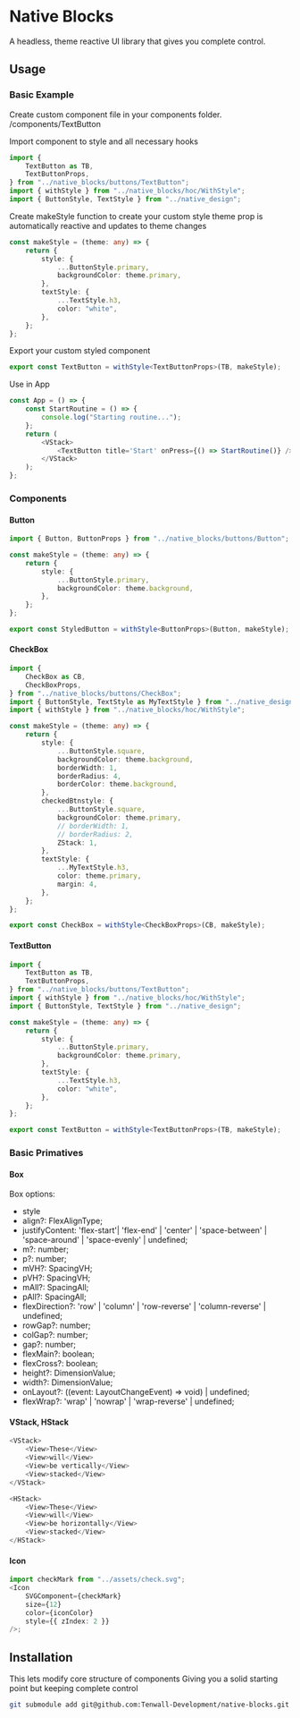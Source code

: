 # Native Blocks

A headless, theme reactive UI library that gives you complete control.

## Usage

### Basic Example

Create custom component file in your components folder.
/components/TextButton

Import component to style and all necessary hooks

```typescript
import {
    TextButton as TB,
    TextButtonProps,
} from "../native_blocks/buttons/TextButton";
import { withStyle } from "../native_blocks/hoc/WithStyle";
import { ButtonStyle, TextStyle } from "../native_design";
```

Create makeStyle function to create your custom style
theme prop is automatically reactive and updates to theme changes

```typescript
const makeStyle = (theme: any) => {
    return {
        style: {
            ...ButtonStyle.primary,
            backgroundColor: theme.primary,
        },
        textStyle: {
            ...TextStyle.h3,
            color: "white",
        },
    };
};
```

Export your custom styled component

```typescript
export const TextButton = withStyle<TextButtonProps>(TB, makeStyle);
```

Use in App

```typescript
const App = () => {
    const StartRoutine = () => {
        console.log("Starting routine...");
    };
    return (
        <VStack>
            <TextButton title='Start' onPress={() => StartRoutine()} />
        </VStack>
    );
};
```

### Components

#### Button

```typescript
import { Button, ButtonProps } from "../native_blocks/buttons/Button";

const makeStyle = (theme: any) => {
    return {
        style: {
            ...ButtonStyle.primary,
            backgroundColor: theme.background,
        },
    };
};

export const StyledButton = withStyle<ButtonProps>(Button, makeStyle);
```

#### CheckBox

```typescript
import {
    CheckBox as CB,
    CheckBoxProps,
} from "../native_blocks/buttons/CheckBox";
import { ButtonStyle, TextStyle as MyTextStyle } from "../native_design";
import { withStyle } from "../native_blocks/hoc/WithStyle";

const makeStyle = (theme: any) => {
    return {
        style: {
            ...ButtonStyle.square,
            backgroundColor: theme.background,
            borderWidth: 1,
            borderRadius: 4,
            borderColor: theme.background,
        },
        checkedBtnstyle: {
            ...ButtonStyle.square,
            backgroundColor: theme.primary,
            // borderWidth: 1,
            // borderRadius: 2,
            ZStack: 1,
        },
        textStyle: {
            ...MyTextStyle.h3,
            color: theme.primary,
            margin: 4,
        },
    };
};

export const CheckBox = withStyle<CheckBoxProps>(CB, makeStyle);
```

#### TextButton

```typescript
import {
    TextButton as TB,
    TextButtonProps,
} from "../native_blocks/buttons/TextButton";
import { withStyle } from "../native_blocks/hoc/WithStyle";
import { ButtonStyle, TextStyle } from "../native_design";

const makeStyle = (theme: any) => {
    return {
        style: {
            ...ButtonStyle.primary,
            backgroundColor: theme.primary,
        },
        textStyle: {
            ...TextStyle.h3,
            color: "white",
        },
    };
};

export const TextButton = withStyle<TextButtonProps>(TB, makeStyle);
```

### Basic Primatives

#### Box

Box options:

-   style
-   align?: FlexAlignType;
-   justifyContent: 'flex-start'| 'flex-end' | 'center' | 'space-between' | 'space-around' | 'space-evenly' | undefined;
-   m?: number;
-   p?: number;
-   mVH?: SpacingVH;
-   pVH?: SpacingVH;
-   mAll?: SpacingAll;
-   pAll?: SpacingAll;
-   flexDirection?: 'row' | 'column' | 'row-reverse' | 'column-reverse' | undefined;
-   rowGap?: number;
-   colGap?: number;
-   gap?: number;
-   flexMain?: boolean;
-   flexCross?: boolean;
-   height?: DimensionValue;
-   width?: DimensionValue;
-   onLayout?: ((event: LayoutChangeEvent) => void) | undefined;
-   flexWrap?: 'wrap' | 'nowrap' | 'wrap-reverse' | undefined;

#### VStack, HStack

```typescript
<VStack>
    <View>These</View>
    <View>will</View>
    <View>be vertically</View>
    <View>stacked</View>
</VStack>
```

```typescript
<HStack>
    <View>These</View>
    <View>will</View>
    <View>be horizontally</View>
    <View>stacked</View>
</HStack>
```

#### Icon

```typescript
import checkMark from "../assets/check.svg";
<Icon
    SVGComponent={checkMark}
    size={12}
    color={iconColor}
    style={{ zIndex: 2 }}
/>;
```

## Installation

This lets modify core structure of components
Giving you a solid starting point but keeping complete control

```bash
git submodule add git@github.com:Tenwall-Development/native-blocks.git
```

